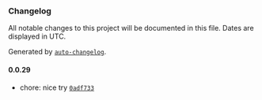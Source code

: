 ### Changelog

All notable changes to this project will be documented in this file. Dates are displayed in UTC.

Generated by [`auto-changelog`](https://github.com/CookPete/auto-changelog).

#### 0.0.29

- chore: nice try [`0adf733`](https://github.com/francois1059/poc-api/commit/0adf733be06be50a3670d3c878283daa8cc87ca3)
